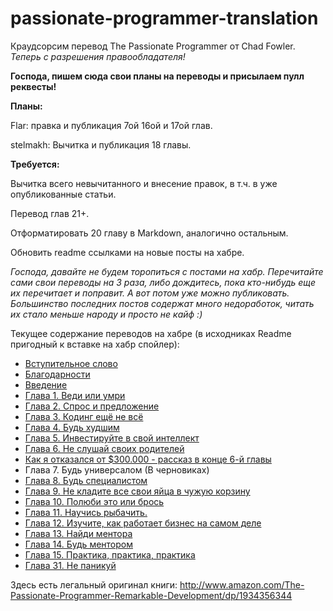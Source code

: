 passionate-programmer-translation
=================================

Краудсорсим перевод The Passionate Programmer от Chad Fowler. _Теперь с разрешения правообладателя!_

**Господа, пишем сюда свои планы на переводы и присылаем пулл реквесты!**

**Планы:**

Flar: правка и публикация 7ой 16ой и 17ой глав.

stelmakh: Вычитка и публикация 18 главы.

**Требуется:**

Вычитка всего невычитанного и внесение правок, в т.ч. в уже опубликованные статьи.

Перевод глав 21+.

Отформатировать 20 главу в Markdown, аналогично остальным.

Обновить readme ссылками на новые посты на хабре.

_Господа, давайте не будем торопиться с постами на хабр. Перечитайте сами свои переводы на 3 раза, либо дождитесь, пока кто-нибудь еще их перечитает и поправит. А вот потом уже можно публиковать. Большинство последних постов содержат много недоработок, читать их стало меньше народу и просто не кайф :)_


Текущее содержание переводов на хабре (в исходниках Readme пригодный к вставке на хабр спойлер):

<spoiler title="Содержание">
  <ul>
    <li><a href="http://habrahabr.ru/post/79254/">Вступительное слово</a></li>
    <li><a href="http://habrahabr.ru/post/79839/">Благодарности</a></li>
    <li><a href="http://habrahabr.ru/post/79840/">Введение</a></li>
    <li><a href="http://habrahabr.ru/post/80282/">Глава 1. Веди или умри</a></li>
    <li><a href="http://habrahabr.ru/post/85922/">Глава 2. Спрос и предложение</a></li>
    <li><a href="http://habrahabr.ru/post/86590/">Глава 3. Кодинг ещё не всё</a></li>
    <li><a href="http://habrahabr.ru/post/193880/">Глава 4. Будь худшим</a></li>
    <li><a href="http://habrahabr.ru/post/195210/">Глава 5. Инвестируйте в свой ​​интеллект</a></li>
    <li><a href="http://habrahabr.ru/post/195774/">Глава 6. Не слушай своих родителей</a></li>
    <li><a href="http://habrahabr.ru/post/196426/">Как я отказался от $300.000 - рассказ в конце 6-й главы</a></li>
    <li>Глава 7. Будь универсалом (В черновиках)</li>
    <li><a href="http://habrahabr.ru/post/205980/">Глава 8. Будь специалистом</a></li>
    <li><a href="http://habrahabr.ru/post/192876/">Глава 9. Не кладите все свои яйца в чужую корзину</a></li>
    <li><a href="http://habrahabr.ru/post/206198/">Глава 10. Полюби это или брось</a></li>
    <li><a href="http://habrahabr.ru/post/206978/">Глава 11. Научись рыбачить.</a></li>
    <li><a href="http://habrahabr.ru/post/206682/">Глава 12. Изучите, как работает бизнес на самом деле</a></li>
    <li><a href="http://habrahabr.ru/post/206968/">Глава 13. Найди ментора</a></li>
    <li><a href="http://habrahabr.ru/post/207188/">Глава 14. Будь ментором</a></li>
    <li><a href="http://habrahabr.ru/post/207098/">Глава 15. Практика, практика, практика</a></li>
    <li><a href="http://habrahabr.ru/post/189650/">Глава 31. Не паникуй</a></li>
  </ul>
</spoiler>

Здесь есть легальный оригинал книги:
http://www.amazon.com/The-Passionate-Programmer-Remarkable-Development/dp/1934356344

